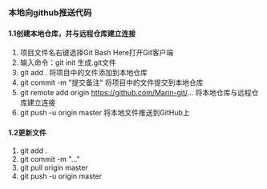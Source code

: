 ### 本地向github推送代码
#### 1.1创建本地仓库，并与远程仓库建立连接
1. 项目文件名右键选择Git Bash Here打开Git客户端
2. 输入命令：git init 
    生成.git文件
3. git add .
    将项目中的文件添加到本地仓库
4. git commit -m "提交备注"
    将项目中的文件提交到本地仓库
5. git remote add origin https://github.com/Marin-git/...
    将本地仓库与远程仓库建立连接
6. git push -u origin master
    将本地文件推送到GitHub上

#### 1.2更新文件
1. git add .
2. git commit -m "..."
3. git pull origin master
4. git push -u origin master